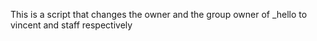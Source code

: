This is a script that changes the owner and the group owner of _hello to vincent and staff respectively
